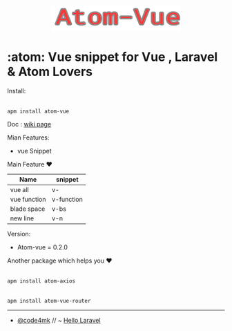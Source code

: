 <p align="center" ><img src="images/atom-vue.png"></p>

#  :atom: Vue snippet for Vue , Laravel & Atom Lovers

Install:
```ssh

apm install atom-vue
```

Doc : [wiki page](https://github.com/code4mk/atom-vue/wiki)

Mian Features:

  - vue Snippet


  Main Feature ❤️


  | Name  |  snippet |
  |---|---|
  |  vue all |  v- |
  | vue function| v-function |
  | blade space| v-bs |
  | new line | v-n |

Version:

  - Atom-vue = 0.2.0



  Another package which helps you   ❤️

  ```ssh

  apm install atom-axios
  ```

  ```ssh

  apm install atom-vue-router
  ```


---
* [@code4mk](https://twitter.com/code4mk) // ~  [Hello Laravel](https://twitter.com/hellolaravelbd)
